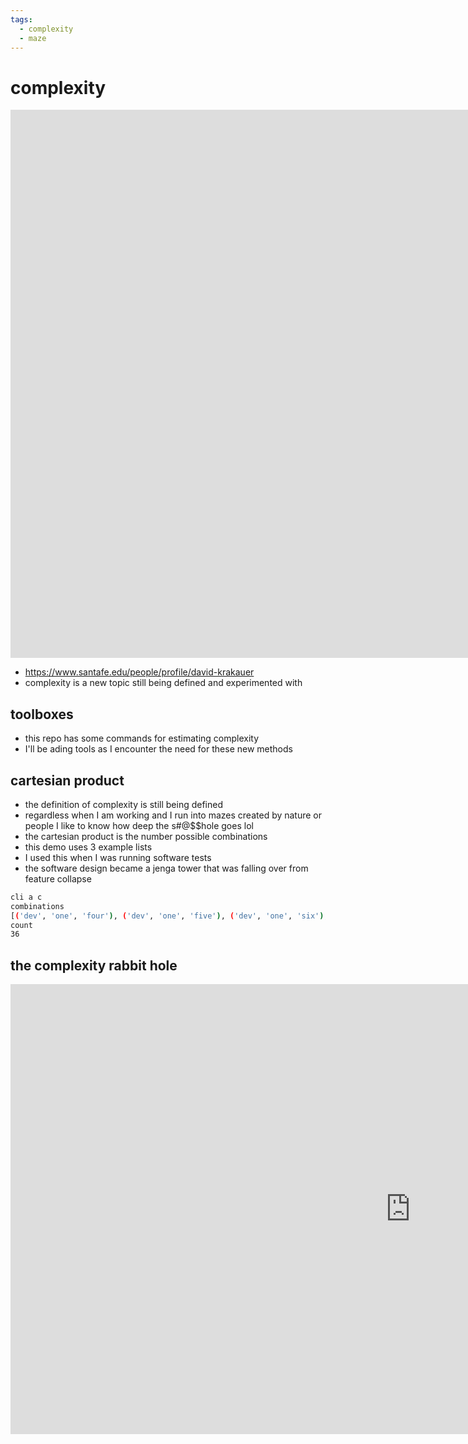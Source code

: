 ```yaml
---
tags:
  - complexity 
  - maze 
---
```

# complexity

<iframe width="1559" height="877" src="https://www.youtube.com/embed/JR93X7xK05o" title="Complexity Explorer Lecture: David Krakauer • What is Complexity?" frameborder="0" allow="accelerometer; autoplay; clipboard-write; encrypted-media; gyroscope; picture-in-picture; web-share" referrerpolicy="strict-origin-when-cross-origin" allowfullscreen></iframe>

- <https://www.santafe.edu/people/profile/david-krakauer>
- complexity is a new topic still being defined and experimented with

## toolboxes

- this repo has some commands for estimating complexity
- I'll be ading tools as I encounter the need for these new methods

## cartesian product

- the definition of complexity is still being defined
- regardless when I am working and I run into mazes created by nature or people I like to know how deep the s#@$$hole goes lol
- the cartesian product is the number possible combinations
- this demo uses 3 example lists
- I used this when I was running software tests
- the software design became a jenga tower that was falling over from feature collapse

```sh
cli a c
combinations
[('dev', 'one', 'four'), ('dev', 'one', 'five'), ('dev', 'one', 'six'), ('dev', 'two', 'four'), ('dev', 'two', 'five'), ('dev', 'two', 'six'), ('dev', 'three', 'four'), ('dev', 'three', 'five'), ('dev', 'three', 'six'), ('test', 'one', 'four'), ('test', 'one', 'five'), ('test', 'one', 'six'), ('test', 'two', 'four'), ('test', 'two', 'five'), ('test', 'two', 'six'), ('test', 'three', 'four'), ('test', 'three', 'five'), ('test', 'three', 'six'), ('uat', 'one', 'four'), ('uat', 'one', 'five'), ('uat', 'one', 'six'), ('uat', 'two', 'four'), ('uat', 'two', 'five'), ('uat', 'two', 'six'), ('uat', 'three', 'four'), ('uat', 'three', 'five'), ('uat', 'three', 'six'), ('prod', 'one', 'four'), ('prod', 'one', 'five'), ('prod', 'one', 'six'), ('prod', 'two', 'four'), ('prod', 'two', 'five'), ('prod', 'two', 'six'), ('prod', 'three', 'four'), ('prod', 'three', 'five'), ('prod', 'three', 'six')]
count
36
```

## the complexity rabbit hole

<iframe width="1280" height="720" src="https://www.youtube.com/embed/5r3tLh8YkN8" title="HTETEOTW Chapter 2: Complexity" frameborder="0" allow="accelerometer; autoplay; clipboard-write; encrypted-media; gyroscope; picture-in-picture; web-share" referrerpolicy="strict-origin-when-cross-origin" allowfullscreen></iframe>
